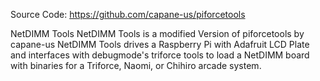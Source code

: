 Source Code:
https://github.com/capane-us/piforcetools

NetDIMM Tools
NetDIMM Tools is a modified Version of piforcetools by capane-us
NetDIMM Tools drives a Raspberry Pi with Adafruit LCD Plate and interfaces with debugmode's triforce tools to load a NetDIMM board with binaries for a Triforce, Naomi, or Chihiro arcade system.

